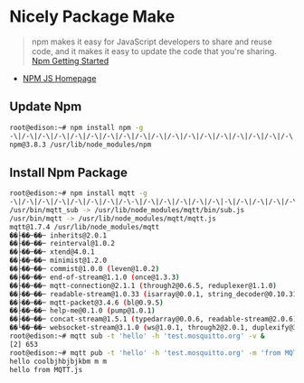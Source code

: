 Nicely Package Make
==

> npm makes it easy for JavaScript developers to share and reuse code, and it makes it easy to update the code that you're sharing. [Npm Getting Started](https://docs.npmjs.com/getting-started/)

- [NPM JS Homepage](https://www.npmjs.com/)

## Update Npm

```sh
root@edison:~# npm install npm -g
-\|/-\|/-\|/-\|/-\|/-\|/-\|/-\|/-\|/-\|/-\|/-\|/-\|/-\|/-\|/-\|/-\|/-\|/-\|/-\|/-\|/-\|/-\|/-\|/-\|/-\|/-\|/-\|/-\|/-\|/-s
npm@3.8.3 /usr/lib/node_modules/npm
```

## Install Npm Package

```sh
root@edison:~# npm install mqtt -g
-\|/-\|/-\|/-\|/-\|/-\|/-\|/-\-\|/-\|/-\|/-\|/-\|/-\|-\|/-\|/-\|/-\|/-\|/--\|/-\|/-\|/-\|/usr/bin/mqtt_pub -> /usr/lib/nos
/usr/bin/mqtt_sub -> /usr/lib/node_modules/mqtt/bin/sub.js
/usr/bin/mqtt -> /usr/lib/node_modules/mqtt/mqtt.js
mqtt@1.7.4 /usr/lib/node_modules/mqtt
��├��─��─ inherits@2.0.1
��├��─��─ reinterval@1.0.2
��├��─��─ xtend@4.0.1
��├��─��─ minimist@1.2.0
��├��─��─ commist@1.0.0 (leven@1.0.2)
��├��─��─ end-of-stream@1.1.0 (once@1.3.3)
��├��─��─ mqtt-connection@2.1.1 (through2@0.6.5, reduplexer@1.1.0)
��├��─��─ readable-stream@1.0.33 (isarray@0.0.1, string_decoder@0.10.31, core-util-is@1.0.2)
��├��─��─ mqtt-packet@3.4.6 (bl@0.9.5)
��├��─��─ help-me@0.1.0 (pump@1.0.1)
��├��─��─ concat-stream@1.5.1 (typedarray@0.0.6, readable-stream@2.0.6)
��└��─��─ websocket-stream@3.1.0 (ws@1.0.1, through2@2.0.1, duplexify@3.4.3)
root@edison:~# mqtt sub -t 'hello' -h 'test.mosquitto.org' -v &
[2] 653
root@edison:~# mqtt pub -t 'hello' -h 'test.mosquitto.org' -m 'from MQTT.js'
hello coolbjhbjbjkbm m m 
hello from MQTT.js
```
